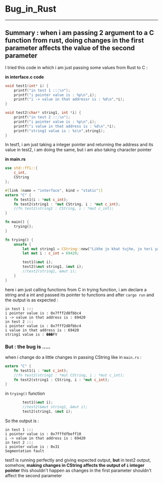 # Bug_in_Rust
<!--
Thank you for filing a bug report! 🐛 Please provide a short summary of the bug,
along with any information you feel relevant to replicating the bug.
-->
----------------------
**Summary :** 
when i am passing 2 argument to a C function from rust, doing changes in the first parameter affects the value of the second parameter
----------------------
I tried this code in which i am just passing some values from Rust to C :

**in interface.c code** 
```C
void test1(int* i) {
    printf("in test 1 :::\n");
    printf("i pointer value is : %p\n",i);
    printf("i -> value in that addressr is : %d\n",*i);
}

void test2(char* string1, int *i) {
    printf("in test 2 :::\n");
    printf("i pointer value is : %p\n",i);
    printf("i value in that address is : %d\n",*i);
    printf("string1 value is : %s\n",string1);
}
```
In test1, i am just taking a integer pointer and returning the address and its value
in test2, i am doing the same, but i am also taking character pointer

**in main.rs** 
```rust
use std::ffi::{
    c_int,
    CString
};

#[link (name = "interface", kind = "static")]
extern "C" {
    fn test1(i : *mut c_int);
    fn test2(string1 : *mut CString, i : *mut c_int);
    //fn test2(string1 : CString, i : *mut c_int);
}

fn main() {
    trying();
}

fn trying() {
    unsafe {
        let mut string1 = CString::new("Likhe jo khat tujhe, jo teri yaad mee...........").expect("lol error in payload");
        let mut i : c_int = 69420;

        test1(&mut i);
        test2(&mut string1, &mut i);
        //test2(string1, &mut i);
    }
}
```
here i am just calling functions from C 
in trying function, i am declare a string and a int and passed its pointer to functions
and after `cargo run`
and the output is as expected :
```
in test 1 :::
i pointer value is : 0x7fff2d8fbbc4
i -> value in that address is : 69420
in test 2 :::
i pointer value is : 0x7fff2d8fbbc4
i value in that address is : 69420
string1 value is : ���FV
```
### **But : the bug is .....**
when i change do a little changes in passing CString like in `main.rs` : 
```rust
extern "C" {
    fn test1(i : *mut c_int);
    //fn test2(string1 : *mut CString, i : *mut c_int);
    fn test2(string1 : CString, i : *mut c_int);
}
```
in `trying()` function
```rust
        test1(&mut i);
        //test2(&mut string1, &mut i);
        test2(string1, &mut i);
```
So the output is : 
```
in test 1 :::
i pointer value is : 0x7fffdfbeff10
i -> value in that address is : 69420
in test 2 :::
i pointer value is : 0x31
Segmentation fault
```
test1 is running perfectly and giving expected output,
**but** in test2 output, somehow, **making changes in CString affects the output of `i` integer pointer**
this shouldn't happen as changes in the first parameter shouldn't affect the second parameter

